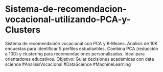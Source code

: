 # Sistema-de-recomendacion-vocacional-utilizando-PCA-y-Clusters
Sistema de recomendación vocacional con PCA y K-Means. Análisis de 10K encuestas para identificar 5 perfiles estudiantiles. Combina PCA (reducción a 10D) y clustering para recomendaciones personalizadas. Ideal para orientadores educativos.  Objetivo: Guiar decisiones académicas con data science  #AnalisisVocacional #DataScience #MachineLearning
